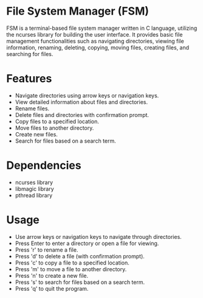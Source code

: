 # File System Manager (FSM)

FSM is a terminal-based file system manager written in C language, utilizing the ncurses library for building the user interface. It provides basic file management functionalities such as navigating directories, viewing file information, renaming, deleting, copying, moving files, creating files, and searching for files.

# Features
- Navigate directories using arrow keys or navigation keys.
- View detailed information about files and directories.
- Rename files.
- Delete files and directories with confirmation prompt.
- Copy files to a specified location.
- Move files to another directory.
- Create new files.
- Search for files based on a search term.

# Dependencies
- ncurses library
- libmagic library
- pthread library

# Usage
- Use arrow keys or navigation keys to navigate through directories.
- Press Enter to enter a directory or open a file for viewing.
- Press 'r' to rename a file.
- Press 'd' to delete a file (with confirmation prompt).
- Press 'c' to copy a file to a specified location.
- Press 'm' to move a file to another directory.
- Press 'n' to create a new file.
- Press 's' to search for files based on a search term.
- Press 'q' to quit the program.
